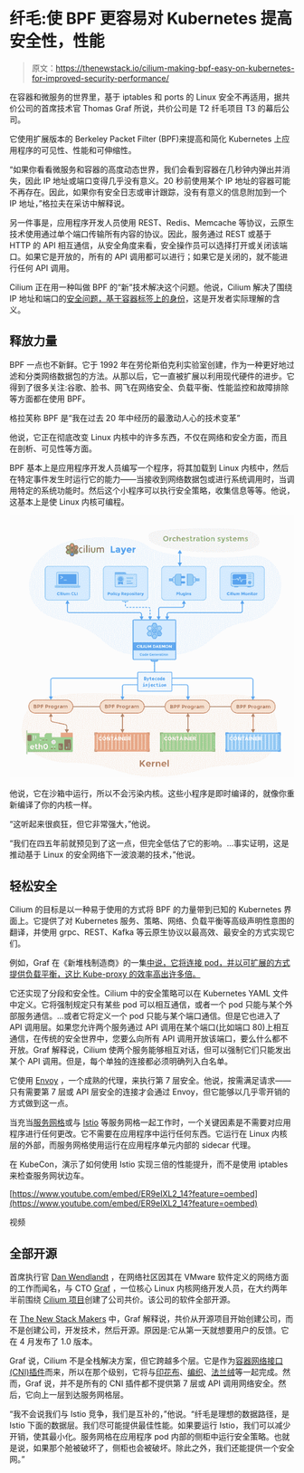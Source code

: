 # 纤毛:使 BPF 更容易对 Kubernetes 提高安全性，性能

> 原文：<https://thenewstack.io/cilium-making-bpf-easy-on-kubernetes-for-improved-security-performance/>

在容器和微服务的世界里，基于 iptables 和 ports 的 Linux 安全不再适用，据共价公司的首席技术官 Thomas Graf 所说，共价公司是 T2 纤毛项目 T3 的幕后公司。

它使用扩展版本的 Berkeley Packet Filter (BPF)来提高和简化 Kubernetes 上应用程序的可见性、性能和可伸缩性。

“如果你看看微服务和容器的高度动态世界，我们会看到容器在几秒钟内弹出并消失，因此 IP 地址或端口变得几乎没有意义。20 秒前使用某个 IP 地址的容器可能不再存在。因此，如果你有安全日志或审计跟踪，没有有意义的信息附加到一个 IP 地址，”格拉夫在采访中解释说。

另一件事是，应用程序开发人员使用 REST、Redis、Memcache 等协议，云原生技术使用通过单个端口传输所有内容的协议。因此，服务通过 REST 或基于 HTTP 的 API 相互通信，从安全角度来看，安全操作员可以选择打开或关闭该端口。如果它是开放的，所有的 API 调用都可以进行；如果它是关闭的，就不能进行任何 API 调用。

Cilium 正在用一种叫做 BPF 的“新”技术解决这个问题。他说，Cilium 解决了围绕 IP 地址和端口的[安全问题，基于容器标签上的](https://cilium.io/blog/2018/04/17/why-is-the-kernel-community-replacing-iptables)[身份](https://cilium.io/blog/2018/04/24/cilium-10)，这是开发者实际理解的含义。

## 释放力量

BPF 一点也不新鲜。它于 1992 年在劳伦斯伯克利实验室创建，作为一种更好地过滤和分类网络数据包的方法。从那以后，它一直被扩展以利用现代硬件的进步。它得到了很多关注:谷歌、脸书、网飞在网络安全、负载平衡、性能监控和故障排除等方面都在使用 BPF。

格拉芙称 BPF 是“我在过去 20 年中经历的最激动人心的技术变革”

他说，它正在彻底改变 Linux 内核中的许多东西，不仅在网络和安全方面，而且在剖析、可见性等方面。

BPF 基本上是应用程序开发人员编写一个程序，将其加载到 Linux 内核中，然后在特定事件发生时运行它的能力——当接收到网络数据包或进行系统调用时，当调用特定的系统功能时。然后这个小程序可以执行安全策略，收集信息等等。他说，这基本上是使 Linux 内核可编程。

[![](img/9fe99756a39c2fced77a7dc417f1396c.png)](https://storage.googleapis.com/cdn.thenewstack.io/media/2018/07/bb8ecedd-ciliumart2.png)

他说，它在沙箱中运行，所以不会污染内核。这些小程序是即时编译的，就像你重新编译了你的内核一样。

“这听起来很疯狂，但它非常强大，”他说。

“我们在四五年前就预见到了这一点，但完全低估了它的影响。…事实证明，这是推动基于 Linux 的安全网络下一波浪潮的技术，”他说。

## 轻松安全

Cilium 的目标是以一种易于使用的方式将 BPF 的力量带到已知的 Kubernetes 界面上。它提供了对 Kubernetes 服务、策略、网络、负载平衡等高级声明性意图的翻译，并使用 grpc、REST、Kafka 等云原生协议以最高效、最安全的方式实现它们。

例如，Graf 在《新堆栈制造商》的一集[中说，它将连接 pod，并以可扩展的方式提供负载平衡，这比 Kube-proxy 的效率高出许多倍。](https://thenewstack.io/covalent-talks-cilium-and-how-it-brings-bpf-to-kubernetes/)

它还实现了分段和安全性。Cilium 中的安全策略可以在 Kubernetes YAML 文件中定义。它将强制规定只有某些 pod 可以相互通信，或者一个 pod 只能与某个外部服务通信。…或者它将定义一个 pod 只能与某个端口通信。但是它也进入了 API 调用层。如果您允许两个服务通过 API 调用在某个端口(比如端口 80)上相互通信，在传统的安全世界中，您要么向所有 API 调用开放该端口，要么什么都不开放。Graf 解释说，Cilium 使两个服务能够相互对话，但可以强制它们只能发出某个 API 调用。但是，每个单独的连接都必须明确列入白名单。

它使用 [Envoy](https://www.envoyproxy.io/) ，一个成熟的代理，来执行第 7 层安全。他说，按需满足请求——只有需要第 7 层或 API 层安全的连接才会通过 Envoy，但它能够以几乎零开销的方式做到这一点。

当充当[服务网格](https://thenewstack.io/why-you-should-care-about-a-service-mesh/)或与 [Istio](https://thenewstack.io/service-mesh-and-the-promise-of-istio/) 等服务网格一起工作时，一个关键因素是不需要对应用程序进行任何更改。它不需要在应用程序中运行任何东西。它运行在 Linux 内核层的外部，而服务网格使用运行在应用程序单元内部的 sidecar 代理。

在 KubeCon，演示了如何使用 Istio 实现三倍的性能提升，而不是使用 iptables 来检查服务网状边车。

[https://www.youtube.com/embed/ER9eIXL2_14?feature=oembed](https://www.youtube.com/embed/ER9eIXL2_14?feature=oembed)

视频

## 全部开源

首席执行官 [Dan Wendlandt](https://github.com/danwent) ，在网络社区因其在 VMware 软件定义的网络方面的工作而闻名，与 CTO [Graf](https://github.com/tgraf) ，一位核心 Linux 内核网络开发人员，在大约两年半前围绕 [Cilium 项目](https://github.com/cilium/cilium)创建了公司共价。该公司的软件全部开源。

在 [The New Stack Makers](https://thenewstack.io/covalent-talks-cilium-and-how-it-brings-bpf-to-kubernetes/) 中，Graf 解释说，共价从开源项目开始创建公司，而不是创建公司，开发技术，然后开源。原因是:它从第一天就想要用户的反馈。它在 4 月发布了 1.0 版本。

Graf 说，Cilium 不是全栈解决方案，但它跨越多个层。它是作为[容器网络接口(CNI)插件](https://github.com/containernetworking/cni)而来，所以在那个级别，它将与[印花布](https://www.projectcalico.org/)、[编织](https://github.com/weaveworks/weave/tree/master/plugin)、[法兰绒](https://github.com/coreos/flannel)等一起完成。然而，Graf 说，并不是所有的 CNI 插件都不提供第 7 层或 API 调用网络安全。然后，它向上一层到达服务网格层。

“我不会说我们与 Istio 竞争，我们是互补的，”他说。“纤毛是理想的数据路径，是 Istio 下面的数据层。我们尽可能提供最佳性能。如果要运行 Istio，我们可以减少开销，使其最小化。服务网格在应用程序 pod 内部的侧柜中运行安全策略。也就是说，如果那个舱被破坏了，侧柜也会被破坏。除此之外，我们还能提供一个安全网。”

<svg xmlns:xlink="http://www.w3.org/1999/xlink" viewBox="0 0 68 31" version="1.1"><title>Group</title> <desc>Created with Sketch.</desc></svg>